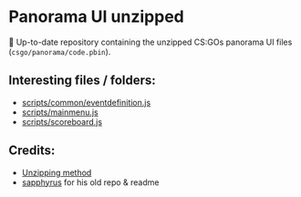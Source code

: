 # Panorama UI unzipped
:tada: Up-to-date repository containing the unzipped CS:GOs panorama UI files (`csgo/panorama/code.pbin`).

## Interesting files / folders:
- [scripts/common/eventdefinition.js](https://github.com/KeinNameVorhanden/panorama/blob/master/scripts/common/eventdefinition.js)
- [scripts/mainmenu.js](https://github.com/KeinNameVorhanden/panorama/blob/master/scripts/mainmenu.js)
- [scripts/scoreboard.js](https://github.com/KeinNameVorhanden/panorama/blob/master/scripts/scoreboard.js)

## Credits:
- [Unzipping method](https://www.unknowncheats.me/forum/2157360-post2.html)
- [sapphyrus](https://github.com/sapphyrus) for his old repo & readme
